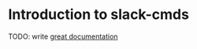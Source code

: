# Introduction to slack-cmds

TODO: write [great documentation](http://jacobian.org/writing/what-to-write/)
